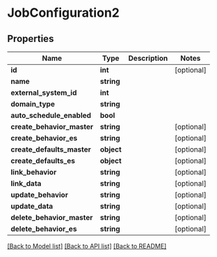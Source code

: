 # JobConfiguration2

## Properties
Name | Type | Description | Notes
------------ | ------------- | ------------- | -------------
**id** | **int** |  | [optional] 
**name** | **string** |  | 
**external_system_id** | **int** |  | 
**domain_type** | **string** |  | 
**auto_schedule_enabled** | **bool** |  | 
**create_behavior_master** | **string** |  | [optional] 
**create_behavior_es** | **string** |  | [optional] 
**create_defaults_master** | **object** |  | [optional] 
**create_defaults_es** | **object** |  | [optional] 
**link_behavior** | **string** |  | [optional] 
**link_data** | **string** |  | [optional] 
**update_behavior** | **string** |  | [optional] 
**update_data** | **string** |  | [optional] 
**delete_behavior_master** | **string** |  | [optional] 
**delete_behavior_es** | **string** |  | [optional] 

[[Back to Model list]](../../README.md#documentation-for-models) [[Back to API list]](../../README.md#documentation-for-api-endpoints) [[Back to README]](../../README.md)

